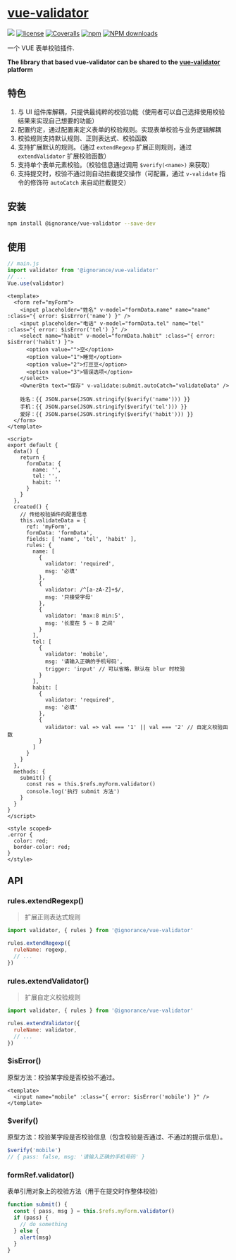 # [vue-validator](https://github.com/yesixuan/vue-validate)
[![](https://img.shields.io/badge/Powered%20by-yesixuan%20base-brightgreen.svg)](https://github.com/yesixuan/vue-validate)
[![license](https://img.shields.io/badge/license-MIT-blue.svg)](https://github.com/yesixuan/vue-validate/blob/master/LICENSE)
[![Coveralls](https://img.shields.io/coveralls/yanhaijing/jslib-base.svg)](https://coveralls.io/github/yesixuan/vue-validator)
[![npm](https://img.shields.io/badge/npm-0.1.0-orange.svg)](https://www.npmjs.com/package/@ignorance/vue-validator)
[![NPM downloads](http://img.shields.io/npm/dm/jslib-base.svg?style=flat-square)](http://www.npmtrends.com/@ignorance/vue-validator)

一个 VUE 表单校验插件.

**The library that based vue-validator can be shared to the [vue-validator](https://github.com/yesixuan) platform**

## 特色

1. 与 UI 组件库解耦，只提供最纯粹的校验功能（使用者可以自己选择使用校验结果来实现自己想要的功能）
2. 配置约定，通过配置来定义表单的校验规则。实现表单校验与业务逻辑解耦
3. 校验规则支持默认规则、正则表达式、校验函数
4. 支持扩展默认的规则。（通过 `extendRegexp` 扩展正则规则，通过 `extendValidator` 扩展校验函数）
5. 支持单个表单元素校验。（校验信息通过调用 `$verify(<name>)` 来获取）
6. 支持提交时，校验不通过则自动拦截提交操作（可配置，通过 `v-validate` 指令的修饰符 `autoCatch` 来自动拦截提交）

## 安装

```bash
npm install @ignorance/vue-validator --save-dev
```

## 使用

```js
// main.js
import validator from '@ignorance/vue-validator'
// ...
Vue.use(validator)
```

```vue
<template>
  <form ref="myForm">
    <input placeholder="姓名" v-model="formData.name" name="name" :class="{ error: $isError('name') }" />
    <input placeholder="电话" v-model="formData.tel" name="tel" :class="{ error: $isError('tel') }" />
    <select name="habit" v-model="formData.habit" :class="{ error: $isError('habit') }">
      <option value="">空</option>
      <option value="1">睡觉</option>
      <option value="2">打豆豆</option>
      <option value="3">错误选项</option>
    </select>
    <OwnerBtn text="保存" v-validate:submit.autoCatch="validateData" />
   
    姓名：{{ JSON.parse(JSON.stringify($verify('name'))) }}
    手机：{{ JSON.parse(JSON.stringify($verify('tel'))) }}
    爱好：{{ JSON.parse(JSON.stringify($verify('habit'))) }}
  </form>
</template>

<script>
export default {
  data() {
    return {
      formData: {
        name: '',
        tel: '',
        habit: ''
      }
    }
  },
  created() {
    // 传给校验插件的配置信息
    this.validateData = {
      ref: 'myForm',
      formData: 'formData',
      fields: [ 'name', 'tel', 'habit' ],
      rules: {
        name: [
          {
            validator: 'required',
            msg: '必填'
          },
          {
            validator: /^[a-zA-Z]+$/,
            msg: '只接受字母'
          },
          {
            validator: 'max:8 min:5',
            msg: '长度在 5 ~ 8 之间'
          }
        ],
        tel: [
          {
            validator: 'mobile',
            msg: '请输入正确的手机号码',
            trigger: 'input' // 可以省略，默认在 blur 时校验
          }
        ],
        habit: [
          {
            validator: 'required',
            msg: '必填'
          },
          {
            validator: val => val === '1' || val === '2' // 自定义校验函数
          }
        ]
      }
    }
  },
  methods: {
    submit() {
      const res = this.$refs.myForm.validator()
      console.log('执行 submit 方法')
    }
  }
}
</script>

<style scoped>
.error {
  color: red;
  border-color: red;
}
</style>
```

## API

### rules.extendRegexp()
> 扩展正则表达式规则

```js
import validator, { rules } from '@ignorance/vue-validator'

rules.extendRegexp({
  ruleName: regexp,
  // ...
})
```  

### rules.extendValidator()
> 扩展自定义校验规则

```js
import validator, { rules } from '@ignorance/vue-validator'

rules.extendValidator({
  ruleName: validator,
  // ...
})
``` 

### $isError(<name>)

原型方法：校验某字段是否校验不通过。  
```vue
<template>
  <input name="mobile" :class="{ error: $isError('mobile') }" />
</template>
```

### $verify(<name>)

原型方法：校验某字段是否校验信息（包含校验是否通过、不通过的提示信息）。
```js
$verify('mobile')
// { pass: false, msg: '请输入正确的手机号码' }
```

### formRef.validator()

表单引用对象上的校验方法（用于在提交时作整体校验）
```js
function submit() {
  const { pass, msg } = this.$refs.myForm.validator()
  if (pass) {
    // do something
  } else {
    alert(msg)
  }
}
```

